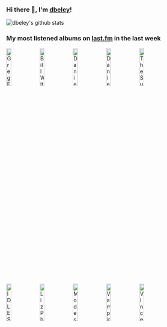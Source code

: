 ### Hi there 👋, I'm [dbeley](https://dbeley.ovh/en)!

![dbeley's github stats](https://github-readme-stats.vercel.app/api?username=dbeley)

### My most listened albums on [last.fm](https://www.last.fm/user/d_beley) in the last week

[<img src='https://lastfm.freetls.fastly.net/i/u/300x300/d57fde046f6675eca18162f59dc18997.jpg' width='16%' height='16%' alt='Greg Freeman - I Looked Out'>](https://www.last.fm/music/greg%2bfreeman/i%2blooked%2bout)&nbsp;
[<img src='https://lastfm.freetls.fastly.net/i/u/300x300/ae3cf3e82b2c4e2bb78c981ae1c5787b.jpg' width='16%' height='16%' alt='Bill Withers - Just As I Am'>](https://www.last.fm/music/bill%2bwithers/just%2bas%2bi%2bam)&nbsp;
[<img src='https://lastfm.freetls.fastly.net/i/u/300x300/421648c51cdbb4c8092340631a02a942.jpg' width='16%' height='16%' alt='Daniel Johnston - Hi How Are You'>](https://www.last.fm/music/daniel%2bjohnston/hi%2bhow%2bare%2byou)&nbsp;
[<img src='https://lastfm.freetls.fastly.net/i/u/300x300/d13ec471a864cac6574c505e3e9ebb47.png' width='16%' height='16%' alt='Daniel Johnston - Yip Jump Music'>](https://www.last.fm/music/daniel%2bjohnston/yip%2bjump%2bmusic)&nbsp;
[<img src='https://lastfm.freetls.fastly.net/i/u/300x300/3d16a8301f8d7306e33fc60f711d3a40.jpg' width='16%' height='16%' alt='The Sundays - Blind'>](https://www.last.fm/music/the%2bsundays/blind)&nbsp;
<br>
[<img src='https://lastfm.freetls.fastly.net/i/u/300x300/5ff262bd41f9b81ae0835c17d95bef15.jpg' width='16%' height='16%' alt='IDLES - Joy as an Act of Resistance.'>](https://www.last.fm/music/idles/joy%2bas%2ban%2bact%2bof%2bresistance.)&nbsp;
[<img src='https://lastfm.freetls.fastly.net/i/u/300x300/c9d7c6809f37924a14e6a15f8e2f13a4.jpg' width='16%' height='16%' alt='Liz Phair - Whip-Smart'>](https://www.last.fm/music/liz%2bphair/whip-smart)&nbsp;
[<img src='https://lastfm.freetls.fastly.net/i/u/300x300/8d75d9902e2feb220314206b8e6db52d.jpg' width='16%' height='16%' alt='Modest Mouse - This Is a Long Drive for Someone with Nothing to Think About'>](https://www.last.fm/music/modest%2bmouse/this%2bis%2ba%2blong%2bdrive%2bfor%2bsomeone%2bwith%2bnothing%2bto%2bthink%2babout)&nbsp;
[<img src='https://lastfm.freetls.fastly.net/i/u/300x300/61fe67ac1045c545a57bfc81da022f91.png' width='16%' height='16%' alt='Vampire Weekend - Vampire Weekend'>](https://www.last.fm/music/vampire%2bweekend/vampire%2bweekend)&nbsp;
[<img src='https://lastfm.freetls.fastly.net/i/u/300x300/359cabc5940d4683c6abdc2d5667583b.png' width='16%' height='16%' alt='Vince Guaraldi Trio - A Boy Named Charlie Brown'>](https://www.last.fm/music/vince%2bguaraldi%2btrio/a%2bboy%2bnamed%2bcharlie%2bbrown)&nbsp;
<br>
